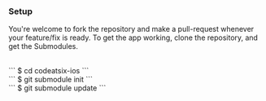 ### Setup

You're welcome to fork the repository and make a pull-request whenever your feature/fix is ready.
To get the app working, clone the repository, and get the Submodules.

<br>
```
$ cd codeatsix-ios
```
<br>
```
$ git submodule init
```
<br>
```
$ git submodule update
```